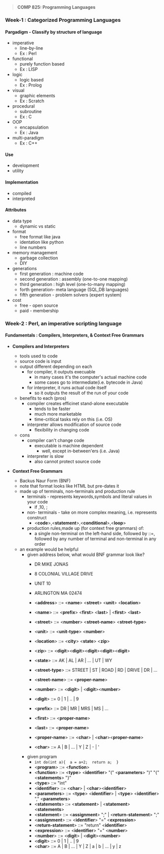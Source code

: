 > **COMP 825: Programming Languages**

### Week-1 : Categorized Programming Languages

#### Pargadigm - Classify by structure of language
- imperative  
  - line-by-line
  - Ex : Perl
- functional  
  - purely function based
  - Ex : LISP
- logic     
  - logic based
  - Ex : Prolog
- visual
  - graphic elements
  - Ex : Scratch
- procedural
  - subroutine
  - Ex : C
- OOP
  - encapsulation
  - Ex : Java
- multi-paradigm
  - Ex : C++ 
#### Use
 - development
 - utility

#### Implementation
  - compiled
  - interpreted

#### Attributes
  - data type
    - dynamic vs static
  - format
    - free format like java
    - identation like python
    - line numbers
  - memory management
    - garbage collection
    - DIY 
  - generations
    - first generation : machine code
    - second generation : assembly (one-to-one mapping)
    - third generation : high level (one-to-many mapping)
    - forth generation- meta language (SQL,DB languages)
    - fifth generation - problem solvers (expert system)
  - cost
    - free - open source
    - paid - membership


### Week-2 : Perl, an imperative scripting language

#### Fundamentals : Compilers, Interpreters, & Context Free Grammars

- **Compilers and Interpreters**
  - tools used to code
  - source code is input
  - output different depending on each
    - for compiler, it outputs execuable
      - in many cases it's the computer's actual machine code
      - some cases go to intermediate(i.e. bytecode in Java)
    - for interpreter, it runs actual code itself
      - so it outputs the result of the run of your code
  - benefits to each (pros)
    - compiler creates efficinet stand-alone executable
      - tends to be faster
      - much more marketable
      - time-critical tasks rely on this (i.e. OS)
    - interpreter allows modification of source code
      - flexibility in changing code
  - cons
    - compiler can't change code
      - executable is machine dependent
        - well, except in-between'ers (i.e. Java)
    - interpreter is slow
      - also cannot protect source code

- **Context Free Grammars**
  - Backus Naur Form (BNF)
  - note that format looks like HTML but pre-dates it 
  - made up of terminals, non-terminals and production rule
    - terminals - represents keywords,symbols and literal values in your code
      - if ,10, ;
    - non- terminals - take on more complex meaning, i.e. represents construct
      - <**code**>,<**statement**>,<**conditional**>,<**loop**>
    - production rules,made up (for context free grammars) of:
      - a single non-terminal on the left-hand side, followed by ::=, followed by any number of terminal and non-terminal in any order
  - an example would be helpful
    - given address below, what would BNF grammar look like?
      - DR MIKE JONAS
      - 8 COLONIAL VILLAGE DRIVE
      - UNIT 10
      - ARLINGTON MA 02474

      - <**address**> ::= <**name**> <**street**> <**unit**> <**location**>
      - <**name**> ::= <**prefix**> <**first**> <**last**> | <**first**> <**last**>
      - <**street**> ::= <**number**> <**street-name**> <**street-type**>
      - <**unit**> ::= <**unit-type**> <**number**>
      - <**location**> ::= <**city**> <**state**> <**zip**>
      - <**zip**> ::= <**digit**><**digit**><**digit**><**digit**><**digit**>
      - <**state**> ::= AK | AL | AR | ... | UT | WY
      - <**street-type**> ::= STREET | ST | ROAD | RD | DRIVE | DR | ...
      - <**street-name**> ::= <**proper-name**>
      - <**number**> ::= <**digit**> | <**digit**><**number**>
      - <**digit**> ::= 0 | 1 | .. | 9
      - <**prefix**> ::= DR | MR | MRS | MS | ...
      - <**first**> ::= <**proper-name**>
      - <**last**> ::= <**proper-name**>
      - <**proper-name**> ::= <**char**> | <**char**><**proper-name**>
      - <**char**> ::= A | B | ... | Y | Z | - | ' 
    - given program
      - `int do(int a){ 
            a = a+2; 
            return a; 
        }`
      - <**program**> ::= <**function**>
      - <**function**> ::= <**type**> <**identifier**> "(" <**parameters**> ")" "{" <**statements**> "}"
      - <**type**> ::= "int"
      - <**identifier**> ::= <**char**> | <**char**><**identifier**>
      - <**parameters**> ::= <**type**> <**identifier**> | <**type**> <**identifier**> "," <**parameters**>
      - <**statements**> ::= <**statement**> | <**statement**> <**statements**>
      - <**statement**> ::= <**assignment**> ";" | <**return-statement**> ";"
      - <**assignment**> ::= <**identifier**> "=" <**expression**>
      - <**return-statement**> ::= "return" <**identifier**>
      - <**expression**> ::= <**identifier**> "+" <**number**>
      - <**number**> ::= <**digit**> | <**digit**><**number**>
      - <**digit**> ::= 0 | 1 | .. | 9
      - <**char**> ::= A | B | ... | Y | Z | a | b | ... | y | z